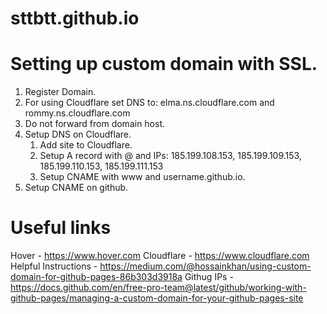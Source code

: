 # sttbtt.github.io

# Setting up custom domain with SSL.
1. Register Domain.
2. For using Cloudflare set DNS to: elma.ns.cloudflare.com and rommy.ns.cloudflare.com
3. Do not forward from domain host.
4. Setup DNS on Cloudflare.
    1. Add site to Cloudflare.
    2. Setup A record with @ and IPs: 185.199.108.153, 185.199.109.153, 185.199.110.153, 185.199.111.153
    3. Setup CNAME with www and username.github.io.
5. Setup CNAME on github.

# Useful links
Hover - https://www.hover.com
Cloudflare - https://www.cloudflare.com
Helpful Instructions - https://medium.com/@hossainkhan/using-custom-domain-for-github-pages-86b303d3918a
Githug IPs - https://docs.github.com/en/free-pro-team@latest/github/working-with-github-pages/managing-a-custom-domain-for-your-github-pages-site
